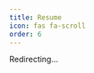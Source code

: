 ```yaml
---
title: Resume
icon: fas fa-scroll
order: 6
---
```


Redirecting...
<script>
    window.location.replace('https://drive.google.com/file/d/1_GZ56-O3JNF6-jmU4Xu-StJYgNdz3Tsa/view?usp=sharing');
</script>